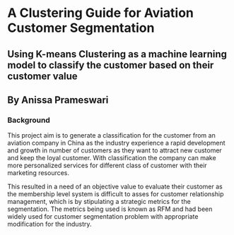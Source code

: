 # A Clustering Guide for Aviation Customer Segmentation

## Using K-means Clustering as a machine learning model to classify the customer based on their customer value

By Anissa Prameswari
---
### Background
This project aim is to generate a classification for the customer from an aviation company in China as the industry experience a rapid development and growth in number of customers as they want to attract new customer and keep the loyal customer. With classification the company can make more personalized services for different class of customer with their marketing resources.

This resulted in a need of an objective value to evaluate their customer as the membership level system is difficult to asses for customer relationship management, which is by stipulating a strategic metrics for the segmentation. The metrics being used is known as RFM and had been widely used for customer segmentation problem with appropriate modification for the industry.

